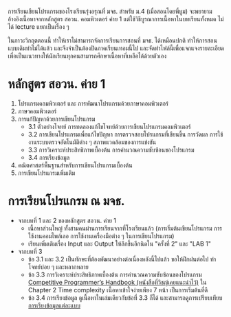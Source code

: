 การเรียนเขียนโปรแกรมของโรงเรียนรุ่งอรุณที่ มจธ. สำหรับ ม.4 (เมื่อสอนโดยพี่บูม) 
จะพยายามอ้างอิงเนื้อหาจากหลักสูตร สอวน. คอมพิวเตอร์ ค่าย 1 
แต่ใช้วิธีบูรณาการเนื้อหาในบทเรียนทั้งหมด ไม่ได้ lecture แยกเป็นเรื่อง ๆ  

ในภาวะวิกฤตตอนนี้ ทำให้เราไม่สามารถจัดการเรียนการสอนที่ มจธ. ได้เหมือนปกติ ทำให้การสอนแบบเดิมทำไม่ได้แล้ว 
และจึงจำเป็นต้องปิดภาคเรียนเทอมนี้ไป และจัดทำไฟล์นี้เพื่อแจกแจงรายละเอียด เพื่อเป็นแนวทางให้นักเรียนทุกคนสามารถศึกษาเนื้อหาที่เหลือได้ด้วยตัวเอง

# หลักสูตร สอวน. ค่าย 1

1. โปรแกรมคอมพิวเตอร์ และ การพัฒนาโปรแกรมด้วยภาษาคอมพิวเตอร์
2. ภาษาคอมพิวเตอร์
3. การแก้ปัญหาด้วยการเขียนโปรแกรม
   - 3.1 ตัวอย่างโจทย์ การทดลองแก้ไขโจทย์ด้วยการเขียนโปรแกรมคอมพิวเตอร์
   - 3.2 การเขียนโปรแกรมเพื่อแก้ไขปัญหา การตรวจสอบโปรแกรมที่เขียนขึ้น การวัดผล การใช้งานระบบตรวจอัตโนมัติต่าง ๆ สภาพแวดล้อมของการแข่งขัน
   - 3.3 การวิเคราะห์ประสิทธิภาพเบื้องต้น การคำนวณความซับซ้อนของโปรแกรม
   - 3.4 การเรียงข้อมูล
4. คณิตศาสตร์พื้นฐานสำหรับการเขียนโปรแกรมเบื้องต้น
5. การเขียนโปรแกรมเพิ่มเติม

# การเรียนโปรแกรม ณ มจธ.

+ จากบทที่ 1 และ 2 ของหลักสูตร สอวน. ค่าย 1
  - เนื้อหาส่วนใหญ่ ทั้งสามคนผ่านการเรียนจากที่โรงเรียนแล้ว (การเริ่มต้นเขียนโปรแกรม การใช้งานคอมไพล์เลอ การใช้งานเครื่องมือต่าง ๆ ในการเขียนโปรแกรม)
  - เรียนเพิ่มเติมเรื่อง Input และ Output ให้ลึกขึ้นอีกนิดใน "ครั้งที่ 2" และ "LAB 1"
+ จากบทที่ 3 
  - ข้อ 3.1 และ 3.2 เป็นทักษะที่ต้องพัฒนาอย่างต่อเนื่องหลังนี้ไปแล้ว ขอให้ฝึกฝนต่อไป ทำโจทย์บ่อย ๆ และหลากหลาย
  - ข้อ 3.3 การวิเคราะห์ประสิทธิภาพเบื้องต้น การคำนวณความซับซ้อนของโปรแกรม [Competitive Programmer’s Handbook (หนังสือที่วิชญ์เคยแนะนำไว้)](https://cses.fi/book/book.pdf) 
    ใน Chapter 2 Time complexity เนื้อหาเข้าใจง่ายเพียง 7 หน้า เป็นการเริ่มต้นที่ดี
  - ข้อ 3.4 การเรียงข้อมูล ดูเนื้อหาในเล่มเดียวกับข้อที่ 3.3 ก็ได้ และสามารถดูการเปรียบเทียบ [การเรียงข้อมูลแต่ละแบบ](https://www.toptal.com/developers/sorting-algorithms)
